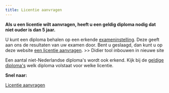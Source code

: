 ```yaml
---
title: Licentie aanvragen
---
```

**Als u een licentie wilt aanvragen, heeft u een geldig diploma nodig dat niet ouder is dan 5 jaar.**

U kunt een diploma behalen op een erkende [exameninstelling](/wat-wij-doen/exameninstellingen/welke-exameninstellingen-zijn-er). Deze geeft aan ons de resultaten van uw examen door. Bent u geslaagd, dan kunt u op deze website [een licentie aanvragen](https://www.erkenningen.nl/Default.aspx?tabid=153). >> Didier tool inbouwen in nieuwe site

Een aantal niet-Nederlandse diploma's wordt ook erkend. Kijk bij de [geldige diploma's](/licenties/licentie-aanvragen/ik-heb-al-een-diploma) welk diploma volstaat voor welke licentie.

**Snel naar:**

[Licentie aanvragen](https://www.erkenningen.nl/Default.aspx?tabid=153)

<link-container>
<link-button link='{"name": "Geldige diplomas","url": "/licenties/licentie-aanvragen/geldige-diplomas"}'></link-button>
</link-container>
